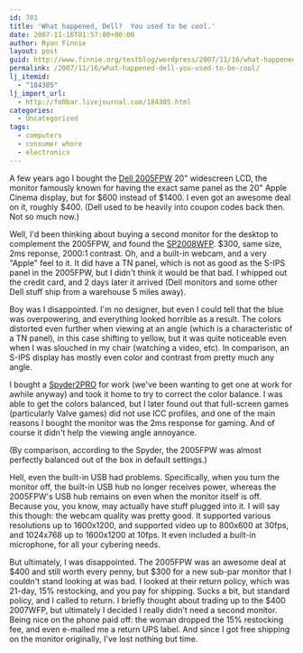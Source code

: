 ```yaml
---
id: 701
title: 'What happened, Dell?  You used to be cool.'
date: 2007-11-16T01:57:00+00:00
author: Ryan Finnie
layout: post
guid: http://www.finnie.org/testblog/wordpress/2007/11/16/what-happened-dell-you-used-to-be-cool/
permalink: /2007/11/16/what-happened-dell-you-used-to-be-cool/
lj_itemid:
  - "184305"
lj_import_url:
  - http://fo0bar.livejournal.com/184305.html
categories:
  - Uncategorized
tags:
  - computers
  - consumer whore
  - electronics
---
```

A few years ago I bought the [Dell 2005FPW](http://reviews.cnet.com/lcd-monitors/dell-2005fpw/4505-3174_7-31232082.html) 20" widescreen LCD, the monitor famously known for having the exact same panel as the 20" Apple Cinema display, but for $600 instead of $1400. I even got an awesome deal on it, roughly $400. (Dell used to be heavily into coupon codes back then. Not so much now.)

Well, I'd been thinking about buying a second monitor for the desktop to complement the 2005FPW, and found the [SP2008WFP](http://accessories.us.dell.com/sna/productdetail.aspx?c=us&l=en&s=dhs&cs=19&sku=320-6140). $300, same size, 2ms reponse, 2000:1 contrast. Oh, and a built-in webcam, and a very "Apple" feel to it. It did have a TN panel, which is not as good as the S-IPS panel in the 2005FPW, but I didn't think it would be that bad. I whipped out the credit card, and 2 days later it arrived (Dell monitors and some other Dell stuff ship from a warehouse 5 miles away).

Boy was I disappointed. I'm no designer, but even I could tell that the blue was overpowering, and everything looked horrible as a result. The colors distorted even further when viewing at an angle (which is a characteristic of a TN panel), in this case shifting to yellow, but it was quite noticeable even when I was slouched in my chair (watching a video, etc). In comparison, an S-IPS display has mostly even color and contrast from pretty much any angle.

I bought a [Spyder2PRO](http://www.colorvision.com/product-mc-s2p.php) for work (we've been wanting to get one at work for awhile anyway) and took it home to try to correct the color balance. I was able to get the colors balanced, but I later found out that full-screen games (particularly Valve games) did not use ICC profiles, and one of the main reasons I bought the monitor was the 2ms response for gaming. And of course it didn't help the viewing angle annoyance.

(By comparison, according to the Spyder, the 2005FPW was almost perfectly balanced out of the box in default settings.)

Hell, even the built-in USB had problems. Specifically, when you turn the monitor off, the built-in USB hub no longer receives power, whereas the 2005FPW's USB hub remains on even when the monitor itself is off. Because you, you know, may actually have stuff plugged into it. I will say this though: the webcam quality was pretty good. It supported various resolutions up to 1600x1200, and supported video up to 800x600 at 30fps, and 1024x768 up to 1600x1200 at 10fps. It even included a built-in microphone, for all your cybering needs.

But ultimately, I was disappointed. The 2005FPW was an awesome deal at $400 and still worth every penny, but $300 for a new sub-par monitor that I couldn't stand looking at was bad. I looked at their return policy, which was 21-day, 15% restocking, and you pay for shipping. Sucks a bit, but standard policy, and I called to return. I briefly thought about trading up to the $400 2007WFP, but ultimately I decided I really didn't need a second monitor. Being nice on the phone paid off: the woman dropped the 15% restocking fee, and even e-mailed me a return UPS label. And since I got free shipping on the monitor originally, I've lost nothing but time.
